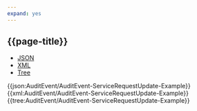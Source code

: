 ```yaml
---
expand: yes
---
```


## {{page-title}}

<div class="nhsd-!t-margin-bottom-6">
  <ul class="nav nav-tabs" role="tablist">
        <li role="presentation" class="active">
            <a href="#JSON-AE-SRU-E" role="tab" data-toggle="tab">JSON</a>
        </li>
         <li role="presentation">
            <a href="#XML-AE-SRU-E" role="tab" data-toggle="tab">XML</a>
        </li>
        <li role="presentation">
            <a href="#Tree-AE-SRU-E" role="tab" data-toggle="tab">Tree</a>
        </li>
  </ul>
    
  <div class="tab-content snippet">
    <div id="JSON-AE-SRU-E" role="tabpanel" class="tab-pane active">
{{json:AuditEvent/AuditEvent-ServiceRequestUpdate-Example}}
    </div>
    <div id="XML-AE-SRU-E" role="tabpanel" class="tab-pane">
{{xml:AuditEvent/AuditEvent-ServiceRequestUpdate-Example}}
    </div>
    <div id="Tree-AE-SRU-E" role="tabpanel" class="tab-pane">
{{tree:AuditEvent/AuditEvent-ServiceRequestUpdate-Example}}
    </div>
  </div>
</div>